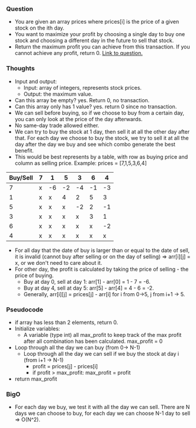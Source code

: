 ### Question
- You are given an array prices where prices[i] is the price of a given stock on the ith day.
- You want to maximize your profit by choosing a single day to buy one stock and choosing a different day in the future to sell that stock.
- Return the maximum profit you can achieve from this transaction. If you cannot achieve any profit, return 0.
[Link to question.](https://leetcode.com/problems/best-time-to-buy-and-sell-stock/?envType=study-plan&id=level-1)

### Thoughts
- Input and output:
    - Input: array of integers, represents stock prices.
    - Output: the maximum value.
- Can this array be empty? yes. Return 0, no transaction.
- Can this array only has 1 value? yes. return 0 since no transaction.
- We can sell before buying, so if we choose to buy from a certain day, you can only look at the price of the day afterwards.
- No same-day trade allowed either.
- We can try to buy the stock at 1 day, then sell it at all the other day after that. For each day we choose to buy the stock, we try to sell it at all the day after the day we buy and see which combo generate the best benefit.
- This would be best represents by a table, with row as buying price and column as selling price. Example: prices = [7,1,5,3,6,4]

| Buy/Sell | 7 | 1  | 5  | 3  | 6  | 4  |
|----------|---|----|----|----|----|----|
| 7        | x | -6 | -2 | -4 | -1 | -3 |
| 1        | x | x  | 4  | 2  | 5  | 3  |
| 5        | x | x  | x  | -2 | 2  | -1 |
| 3        | x | x  | x  | x  | 3  | 1  |
| 6        | x | x  | x  | x  | x  | -2 |
| 4        | x | x  | x  | x  | x  | x  |

- For all day that the date of buy is larger than or equal to the date of sell, it is invalid (cannot buy after selling or on the day of selling) => arr[i][j] = x, or we don't need to care about it.
- For other day, the profit is calculated by taking the price of selling - the price of buying.
    - Buy at day 0, sell at day 1: arr[1] - arr[0] = 1 - 7 = -6.
    - Buy at day 4, sell at day 5: arr[5] - arr[4] = 4 - 6 = -2.
    - Generally, arr[i][j] = prices[j] - arr[i] for i from 0->5, j from i+1 -> 5.

### Pseudocode
- if array has less than 2 elements, return 0.
- Initialize variables:
    - A variable (type int) all max_profit to keep track of the max profit after all combination has been calculated. max_profit = 0
- Loop through all the day we can buy (from 0-> N-1)
    - Loop through all the day we can sell if we buy the stock at day i (from i+1 -> N-1)
        - profit = prices[j] - prices[i]
        - if profit > max_profit:
            max_profit = profit
- return max_profit

### BigO
- For each day we buy, we test it with all the day we can sell. There are N days we can choose to buy, for each day we can choose N-1 day to sell => O(N^2).
